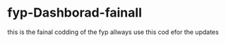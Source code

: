 # fyp-Dashborad-fainall
 this is the fainal codding of the fyp allways use this cod efor the updates 
